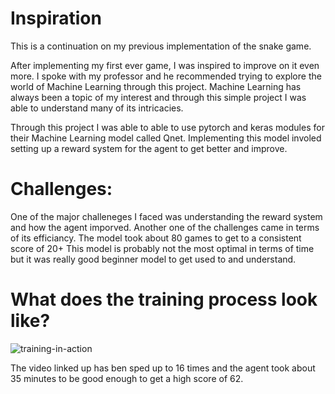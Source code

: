 # Inspiration

This is a continuation on my previous implementation of the snake game.

After implementing my first ever game, I was inspired to improve on it even more. I spoke with my professor and he recommended trying to explore the world of Machine Learning through this project. Machine Learning has always been a topic of my interest and through this simple project I was able to understand many of its intricacies. 

Through this project I was able to able to use pytorch and keras modules for their Machine Learning model called Qnet. Implementing this model involed setting up a reward system for the agent to get better and improve.

# Challenges:

One of the major challeneges I faced was understanding the reward system and how the agent imporved. 
Another one of the challenges came in terms of its efficiancy. The model took about 80 games to get to a consistent score of 20+
This model is probably not the most optimal in terms of time but it was really good beginner model to get used to and understand.

# What does the training process look like?


![training-in-action](https://github.com/kanavshetty/Snake-Game-AI/assets/143675313/0ec00ba5-bf48-48e0-ad21-f97cd104fb25)

The video linked up has ben sped up to 16 times and the agent took about 35 minutes to be good enough to get a high score of 62.



